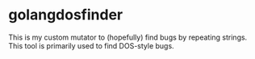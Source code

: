 # golangdosfinder
This is my custom mutator to (hopefully) find bugs by repeating strings. This tool is primarily used to find DOS-style bugs.

